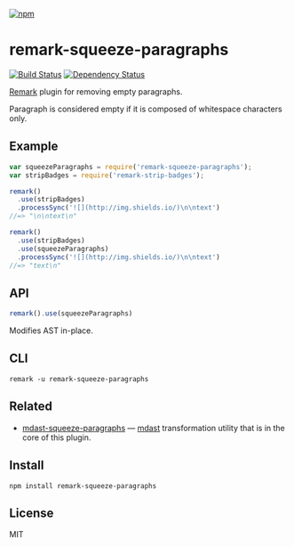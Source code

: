 [![npm](https://nodei.co/npm/remark-squeeze-paragraphs.png)](https://npmjs.com/package/remark-squeeze-paragraphs)

# remark-squeeze-paragraphs

[![Build Status][travis-badge]][travis] [![Dependency Status][david-badge]][david]

[Remark] plugin for removing empty paragraphs.

Paragraph is considered empty if it is composed of whitespace characters only.

[remark]: https://github.com/wooorm/remark
[mdast]: https://github.com/wooorm/mdast
[mdast-squeeze-paragraphs]: https://github.com/eush77/mdast-squeeze-paragraphs

[travis]: https://travis-ci.org/eush77/remark-squeeze-paragraphs
[travis-badge]: https://travis-ci.org/eush77/remark-squeeze-paragraphs.svg
[david]: https://david-dm.org/eush77/remark-squeeze-paragraphs
[david-badge]: https://david-dm.org/eush77/remark-squeeze-paragraphs.png

## Example

```js
var squeezeParagraphs = require('remark-squeeze-paragraphs');
var stripBadges = require('remark-strip-badges');

remark()
  .use(stripBadges)
  .processSync('![](http://img.shields.io/)\n\ntext')
//=> "\n\ntext\n"

remark()
  .use(stripBadges)
  .use(squeezeParagraphs)
  .processSync('![](http://img.shields.io/)\n\ntext')
//=> "text\n"
```

## API

```js
remark().use(squeezeParagraphs)
```

Modifies AST in-place.

## CLI

```
remark -u remark-squeeze-paragraphs
```

## Related

- [mdast-squeeze-paragraphs] — [mdast] transformation utility that is in the core of this plugin.

## Install

```
npm install remark-squeeze-paragraphs
```

## License

MIT
